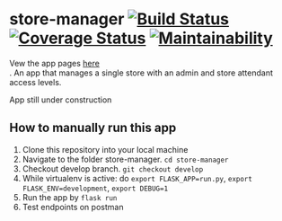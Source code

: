# store-manager  [![Build Status](https://travis-ci.org/DennisMufasa/store-manager.svg?branch=develop)](https://travis-ci.org/DennisMufasa/store-manager) [![Coverage Status](https://coveralls.io/repos/github/DennisMufasa/store-manager/badge.svg?branch=develop)](https://coveralls.io/github/DennisMufasa/store-manager?branch=develop) [![Maintainability](https://api.codeclimate.com/v1/badges/68fe4d63a01677d4799a/maintainability)](https://codeclimate.com/github/DennisMufasa/store-manager/maintainability)
Vew the app pages <a href="https://dennismufasa.github.io/store-manager/templates/">here</a><br>.
An app that manages a single store with an admin and store attendant access levels.


App still under construction

## How to manually run this app
1. Clone this repository into your local machine
2. Navigate to the folder store-manager. `cd store-manager`
3. Checkout develop branch. `git checkout develop`
4. While virtualenv is active: do `export FLASK_APP=run.py`, `export FLASK_ENV=development`, `export DEBUG=1`
5. Run the app by `flask run`
6. Test endpoints on postman